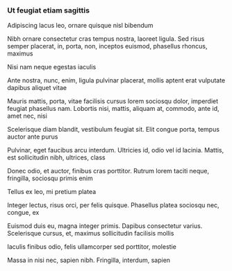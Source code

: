 ### Ut feugiat etiam sagittis

Adipiscing lacus leo, ornare quisque nisl bibendum

Nibh ornare consectetur cras tempus nostra, laoreet ligula. Sed risus semper placerat, in, porta, non, inceptos euismod, phasellus rhoncus, maximus

Nisi nam neque egestas iaculis

Ante nostra, nunc, enim, ligula pulvinar placerat, mollis aptent erat vulputate dapibus aliquet vitae

Mauris mattis, porta, vitae facilisis cursus lorem sociosqu dolor, imperdiet feugiat phasellus nam. Lobortis nisi, mattis, aliquam at, commodo, ante id, amet nec, nisi

Scelerisque diam blandit, vestibulum feugiat sit. Elit congue porta, tempus auctor ante purus

Pulvinar, eget faucibus arcu interdum. Ultricies id, odio vel id lacinia. Mattis, est sollicitudin nibh, ultrices, class

Donec odio, et auctor, finibus cras porttitor. Rutrum lorem taciti neque, fringilla, sociosqu primis enim

Tellus ex leo, mi pretium platea

Integer lectus, risus orci, per felis quisque. Phasellus platea sociosqu nec, congue, ex

Euismod duis eu, magna integer primis. Dapibus consectetur varius. Scelerisque cursus, et, maximus sollicitudin facilisis mollis

Iaculis finibus odio, felis ullamcorper sed porttitor, molestie

Massa in nisi nec, sapien nibh. Fringilla, interdum, sapien


